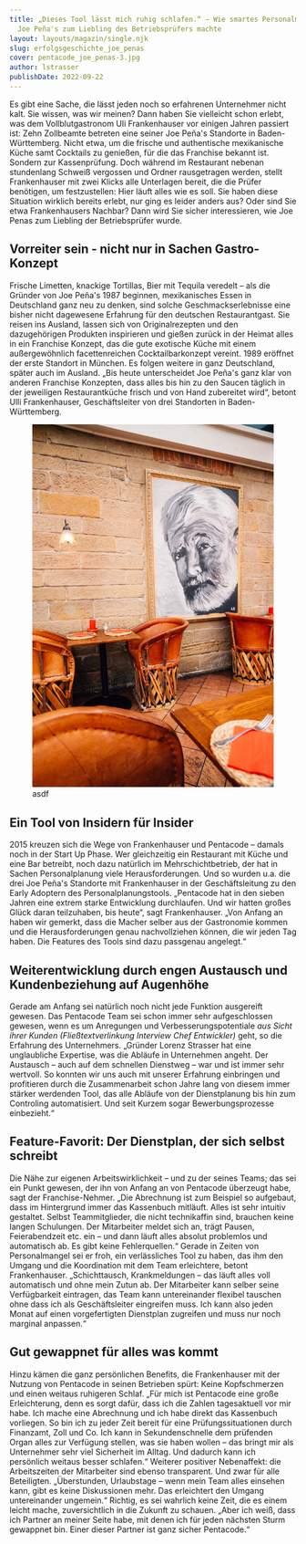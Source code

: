 ```yaml
---
title: „Dieses Tool lässt mich ruhig schlafen.“ – Wie smartes Personalmanagement
  Joe Peña's zum Liebling des Betriebsprüfers machte
layout: layouts/magazin/single.njk
slug: erfolgsgeschichte_joe_penas
cover: pentacode_joe_penas-3.jpg
author: lstrasser
publishDate: 2022-09-22
---
```

Es gibt eine Sache, die lässt jeden noch so erfahrenen Unternehmer nicht kalt. Sie wissen, was wir meinen? Dann haben Sie vielleicht schon erlebt, was dem Vollblutgastronom Uli Frankenhauser vor einigen Jahren passiert ist: Zehn Zollbeamte betreten eine seiner Joe Peña's Standorte in Baden-Württemberg. Nicht etwa, um die frische und authentische mexikanische Küche samt Cocktails zu genießen, für die das Franchise bekannt ist. Sondern zur Kassenprüfung. Doch während im Restaurant nebenan stundenlang Schweiß vergossen und Ordner rausgetragen werden, stellt Frankenhauser mit zwei Klicks alle Unterlagen bereit, die die Prüfer benötigen, um festzustellen: Hier läuft alles wie es soll. Sie haben diese Situation wirklich bereits erlebt, nur ging es leider anders aus? Oder sind Sie etwa Frankenhausers Nachbar? Dann wird Sie sicher interessieren, wie Joe Penas zum Liebling der Betriebsprüfer wurde. 

## **Vorreiter sein - nicht nur in Sachen Gastro-Konzept**

Frische Limetten, knackige Tortillas, Bier mit Tequila veredelt – als die Gründer von Joe Peña's 1987 beginnen, mexikanisches Essen in Deutschland ganz neu zu denken, sind solche Geschmackserlebnisse eine bisher nicht dagewesene Erfahrung für den deutschen Restaurantgast. Sie reisen ins Ausland, lassen sich von Originalrezepten und den dazugehörigen Produkten inspirieren und gießen zurück in der Heimat alles in ein Franchise Konzept, das die gute exotische Küche mit einem außergewöhnlich facettenreichen Cocktailbarkonzept vereint. 1989 eröffnet der erste Standort in München. Es folgen weitere in ganz Deutschland, später auch im Ausland. „Bis heute unterscheidet Joe Peña's ganz klar von anderen Franchise Konzepten, dass alles bis hin zu den Saucen täglich in der jeweiligen Restaurantküche frisch und von Hand zubereitet wird“, betont Ulli Frankenhauser, Geschäftsleiter von drei Standorten in Baden-Württemberg.

<figure class="float-right">
  <img src="pentacode_joe_penas-20.jpg" alt="a">
  <figcaption>asdf</figcaption>
</figure>

## **Ein Tool von Insidern für Insider**

2015 kreuzen sich die Wege von Frankenhauser und Pentacode – damals noch in der Start Up Phase. Wer gleichzeitig ein Restaurant mit Küche und eine Bar betreibt, noch dazu natürlich im Mehrschichtbetrieb, der hat in Sachen Personalplanung viele Herausforderungen. Und so wurden u.a. die drei Joe Peña's Standorte mit Frankenhauser in der Geschäftsleitung zu den Early Adoptern des Personalplanungstools. „Pentacode hat in den sieben Jahren eine extrem starke Entwicklung durchlaufen. Und wir hatten großes Glück daran teilzuhaben, bis heute“, sagt Frankenhauser. „Von Anfang an haben wir gemerkt, dass die Macher selber aus der Gastronomie kommen und die Herausforderungen genau nachvollziehen können, die wir jeden Tag haben. Die Features des Tools sind dazu passgenau angelegt.“

## **Weiterentwicklung durch engen Austausch und Kundenbeziehung auf Augenhöhe**

Gerade am Anfang sei natürlich noch nicht jede Funktion ausgereift gewesen. Das Pentacode Team sei schon immer sehr aufgeschlossen gewesen, wenn es um Anregungen und Verbesserungspotentiale *aus Sicht ihrer Kunden* *(Fließtextverlinkung Interview Chef Entwickler)* geht, so die Erfahrung des Unternehmers. „Gründer Lorenz Strasser hat eine unglaubliche Expertise, was die Abläufe in Unternehmen angeht. Der Austausch – auch auf dem schnellen Dienstweg – war und ist immer sehr wertvoll. So konnten wir uns auch mit unserer Erfahrung einbringen und profitieren durch die Zusammenarbeit schon Jahre lang von diesem immer stärker werdenden Tool, das alle Abläufe von der Dienstplanung bis hin zum Controling automatisiert. Und seit Kurzem sogar Bewerbungsprozesse einbezieht.“

## **Feature-Favorit: Der Dienstplan, der sich selbst schreibt**

Die Nähe zur eigenen Arbeitswirklichkeit – und zu der seines Teams; das sei ein Punkt gewesen, der ihn von Anfang an von Pentacode überzeugt habe, sagt der Franchise-Nehmer. „Die Abrechnung ist zum Beispiel so aufgebaut, dass im Hintergrund immer das Kassenbuch mitläuft. Alles ist sehr intuitiv gestaltet. Selbst Teammitglieder, die nicht technikaffin sind, brauchen keine langen Schulungen. Der Mitarbeiter meldet sich an, trägt Pausen, Feierabendzeit etc. ein – und dann läuft alles absolut problemlos und automatisch ab. Es gibt keine Fehlerquellen.“ Gerade in Zeiten von Personalmangel sei er froh, ein verlässliches Tool zu haben, das ihm den Umgang und die Koordination mit dem Team erleichtere, betont Frankenhauser. „Schichttausch, Krankmeldungen – das läuft alles voll automatisch und ohne mein Zutun ab. Der Mitarbeiter kann selber seine Verfügbarkeit eintragen, das Team kann untereinander flexibel tauschen ohne dass ich als Geschäftsleiter eingreifen muss. Ich kann also jeden Monat auf einen vorgefertigten Dienstplan zugreifen und muss nur noch marginal anpassen.“

## **Gut gewappnet für alles was kommt**

Hinzu kämen die ganz persönlichen Benefits, die Frankenhauser mit der Nutzung von Pentacode in seinen Betrieben spürt: Keine Kopfschmerzen und einen weitaus ruhigeren Schlaf. „Für mich ist Pentacode eine große Erleichterung, denn es sorgt dafür, dass ich die Zahlen tagesaktuell vor mir habe. Ich mache eine Abrechnung und ich habe direkt das Kassenbuch vorliegen. So bin ich zu jeder Zeit bereit für eine Prüfungssituationen durch Finanzamt, Zoll und Co. Ich kann in Sekundenschnelle dem prüfenden Organ alles zur Verfügung stellen, was sie haben wollen – das bringt mir als Unternehmer sehr viel Sicherheit im Alltag. Und dadurch kann ich persönlich weitaus besser schlafen.“ Weiterer positiver Nebenaffekt: die Arbeitszeiten der Mitarbeiter sind ebenso transparent. Und zwar für alle Beteiligten. „Überstunden, Urlaubstage – wenn mein Team alles einsehen kann, gibt es keine Diskussionen mehr. Das erleichtert den Umgang untereinander ungemein.“ Richtig, es sei wahrlich keine Zeit, die es einem leicht mache, zuversichtlich in die Zukunft zu schauen. „Aber ich weiß, dass ich Partner an meiner Seite habe, mit denen ich für jeden nächsten Sturm gewappnet bin. Einer dieser Partner ist ganz sicher Pentacode.“